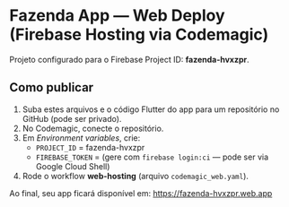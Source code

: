 
# Fazenda App — Web Deploy (Firebase Hosting via Codemagic)

Projeto configurado para o Firebase Project ID: **fazenda-hvxzpr**.

## Como publicar
1) Suba estes arquivos e o código Flutter do app para um repositório no GitHub (pode ser privado).
2) No Codemagic, conecte o repositório.
3) Em *Environment variables*, crie:
   - `PROJECT_ID` = fazenda-hvxzpr
   - `FIREBASE_TOKEN` = (gere com `firebase login:ci` — pode ser via Google Cloud Shell)
4) Rode o workflow **web-hosting** (arquivo `codemagic_web.yaml`).

Ao final, seu app ficará disponível em:
https://fazenda-hvxzpr.web.app
